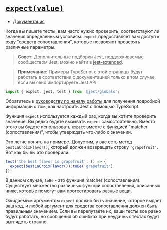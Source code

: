 # [`expect(value)`](../../index.md)

- [Документация](https://jestjs.io/docs/expect)

Когда вы пишете тесты, вам часто нужно проверить, соответствуют ли значения определенным условиям. `expect` предоставляет вам доступ к ряду "средств сопоставления", которые позволяют проверять различные параметры.

> **Совет:** Дополнительные подборки Jest, поддерживаемые сообществом Jest, можно найти в [jest-extended](https://github.com/jest-community/jest-extended).

> **Примечание:** Примеры TypeScript с этой страницы будут работать в соответствии с документацией только в том случае, если вы явно импортируете Jest API:

```js
import { expect, jest, test } from '@jest/globals';
```

Обратитесь к [руководству по началу работы](https://jestjs.io/docs/getting-started#using-typescript) для получения подробной информации о том, как настроить Jest с помощью TypeScript.

Функция `expect` используется каждый раз, когда вы хотите проверить значение. Вы редко будете вызывать `expect` самостоятельно. Вместо этого вы будете использовать `expect` вместе с функцией "matcher (сопоставления)", чтобы утверждать что-либо о значении.

Это легче понять на примере. Допустим, у вас есть метод `bestLaCroixFlavor()`, который должен возвращать строку `'grapefruit'`. Вот как бы вы это проверили:

```js
test('the best flavor is grapefruit', () => {
  expect(bestLaCroixFlavor()).toBe('grapefruit');
});
```

В данном случае, `toBe` - это функция matcher (сопоставления). Существует множество различных функций сопоставления, описанных ниже, которые помогут вам протестировать разные вещи.

Ожидаемым аргументом `expect` должно быть значение, которое выдает ваш код, и любой аргумент для средства сопоставления должен быть правильным значением. Если вы перепутаете их, ваши тесты все равно будут работать, но сообщения об ошибках при неудачных тестах будут выглядеть странно.
